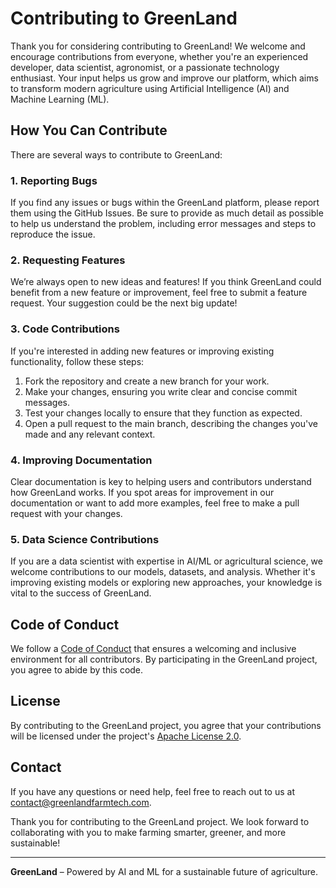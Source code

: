 # Contributing to GreenLand

Thank you for considering contributing to GreenLand! We welcome and encourage contributions from everyone, whether you're an experienced developer, data scientist, agronomist, or a passionate technology enthusiast. Your input helps us grow and improve our platform, which aims to transform modern agriculture using Artificial Intelligence (AI) and Machine Learning (ML).

## How You Can Contribute

There are several ways to contribute to GreenLand:

### 1. Reporting Bugs
If you find any issues or bugs within the GreenLand platform, please report them using the GitHub Issues. Be sure to provide as much detail as possible to help us understand the problem, including error messages and steps to reproduce the issue.

### 2. Requesting Features
We’re always open to new ideas and features! If you think GreenLand could benefit from a new feature or improvement, feel free to submit a feature request. Your suggestion could be the next big update!

### 3. Code Contributions
If you're interested in adding new features or improving existing functionality, follow these steps:

1. Fork the repository and create a new branch for your work.
2. Make your changes, ensuring you write clear and concise commit messages.
3. Test your changes locally to ensure that they function as expected.
4. Open a pull request to the main branch, describing the changes you've made and any relevant context.

### 4. Improving Documentation
Clear documentation is key to helping users and contributors understand how GreenLand works. If you spot areas for improvement in our documentation or want to add more examples, feel free to make a pull request with your changes.

### 5. Data Science Contributions
If you are a data scientist with expertise in AI/ML or agricultural science, we welcome contributions to our models, datasets, and analysis. Whether it's improving existing models or exploring new approaches, your knowledge is vital to the success of GreenLand.

## Code of Conduct
We follow a [Code of Conduct](CODE_OF_CONDUCT.md) that ensures a welcoming and inclusive environment for all contributors. By participating in the GreenLand project, you agree to abide by this code.

## License

By contributing to the GreenLand project, you agree that your contributions will be licensed under the project's [Apache License 2.0](LICENSE).

## Contact

If you have any questions or need help, feel free to reach out to us at [contact@greenlandfarmtech.com](mailto:deshmukhshriharsh7@gmail.com).

Thank you for contributing to the GreenLand project. We look forward to collaborating with you to make farming smarter, greener, and more sustainable!

---

**GreenLand** – Powered by AI and ML for a sustainable future of agriculture.
